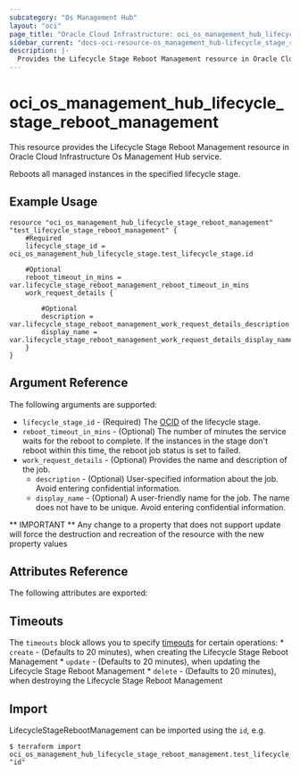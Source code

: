 ```yaml
---
subcategory: "Os Management Hub"
layout: "oci"
page_title: "Oracle Cloud Infrastructure: oci_os_management_hub_lifecycle_stage_reboot_management"
sidebar_current: "docs-oci-resource-os_management_hub-lifecycle_stage_reboot_management"
description: |-
  Provides the Lifecycle Stage Reboot Management resource in Oracle Cloud Infrastructure Os Management Hub service
---
```


# oci_os_management_hub_lifecycle_stage_reboot_management
This resource provides the Lifecycle Stage Reboot Management resource in Oracle Cloud Infrastructure Os Management Hub service.

Reboots all managed instances in the specified lifecycle stage.


## Example Usage

```hcl
resource "oci_os_management_hub_lifecycle_stage_reboot_management" "test_lifecycle_stage_reboot_management" {
	#Required
	lifecycle_stage_id = oci_os_management_hub_lifecycle_stage.test_lifecycle_stage.id

	#Optional
	reboot_timeout_in_mins = var.lifecycle_stage_reboot_management_reboot_timeout_in_mins
	work_request_details {

		#Optional
		description = var.lifecycle_stage_reboot_management_work_request_details_description
		display_name = var.lifecycle_stage_reboot_management_work_request_details_display_name
	}
}
```

## Argument Reference

The following arguments are supported:

* `lifecycle_stage_id` - (Required) The [OCID](https://docs.cloud.oracle.com/iaas/Content/General/Concepts/identifiers.htm) of the lifecycle stage.
* `reboot_timeout_in_mins` - (Optional) The number of minutes the service waits for the reboot to complete. If the instances in the stage don't reboot  within this time, the reboot job status is set to failed. 
* `work_request_details` - (Optional) Provides the name and description of the job.
	* `description` - (Optional) User-specified information about the job. Avoid entering confidential information.
	* `display_name` - (Optional) A user-friendly name for the job. The name does not have to be unique. Avoid entering confidential information.


** IMPORTANT **
Any change to a property that does not support update will force the destruction and recreation of the resource with the new property values

## Attributes Reference

The following attributes are exported:


## Timeouts

The `timeouts` block allows you to specify [timeouts](https://registry.terraform.io/providers/oracle/oci/latest/docs/guides/changing_timeouts) for certain operations:
	* `create` - (Defaults to 20 minutes), when creating the Lifecycle Stage Reboot Management
	* `update` - (Defaults to 20 minutes), when updating the Lifecycle Stage Reboot Management
	* `delete` - (Defaults to 20 minutes), when destroying the Lifecycle Stage Reboot Management


## Import

LifecycleStageRebootManagement can be imported using the `id`, e.g.

```
$ terraform import oci_os_management_hub_lifecycle_stage_reboot_management.test_lifecycle_stage_reboot_management "id"
```

